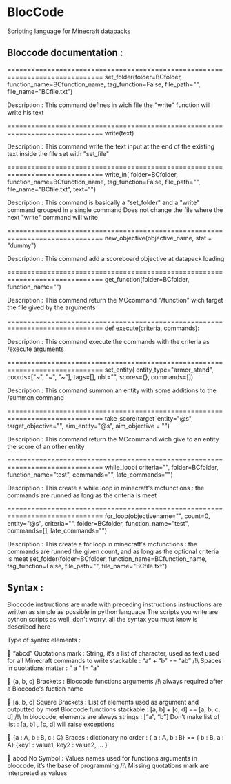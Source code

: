 # BlocCode
Scripting language for Minecraft datapacks

## Bloccode documentation :

==============================================================================
set_folder(folder=BCfolder, function_name=BCfunction_name, tag_function=False,
           file_path="", file_name="BCfile.txt")

Description :
    This command defines in wich file the "write" function will write his text

==============================================================================
write(text)

Description :
    This command write the text input at the end of the existing text inside the file set with "set_file"

==============================================================================
write_in(
    folder=BCfolder, function_name=BCfunction_name, tag_function=False,
    file_path="", file_name="BCfile.txt",
    text="")

Description :
    This command is basically a "set_folder" and a "write" command grouped in a single command
    Does not change the file where the next "write" command will write

==============================================================================
new_objective(objective_name, stat = "dummy")

Description :
This command add a scoreboard objective at datapack loading

==============================================================================
get_function(folder=BCfolder, function_name="")

Description :
This command return the MCcommand "/function" wich target the file gived by the arguments

==============================================================================
def execute(criteria, commands):

Description :
This command execute the commands with the criteria as /execute arguments

==============================================================================
set_entity(
    entity_type="armor_stand",
    coords=["~", "~", "~"],
    tags=[],
    nbt="",
    scores={},
    commands=[])

Description :
This command summon an entity with some additions to the /summon command

==============================================================================
take_score(target_entity="@s", target_objective="", aim_entity="@s", aim_objective = "")

Description :
This command return the MCcommand wich give to an entity the score of an other entity

==============================================================================
while_loop(
    criteria="", folder=BCfolder, function_name="test", commands="", late_commands="")

Description :
This create a while loop in minecraft's mcfunctions : the commands are runned as long as the criteria is meet

==============================================================================
for_loop(objectivename="", count=0, entity="@s",
    criteria="", folder=BCfolder, function_name="test", commands=[], late_commands="")

Description :
This create a for loop in minecraft's mcfunctions : the commands are runned the given count, and as long as the optional criteria is meet
set_folder(folder=BCfolder, function_name=BCfunction_name, tag_function=False,
           file_path="", file_name="BCfile.txt")


## Syntax :

Bloccode instructions are made with preceding instructions
instructions are written as simple as possible in python language
The scripts you write are python scripts as well, don't worry, all the syntax you must know is described here

Type of syntax elements :

	“abcd” Quotations mark : 	String, it’s a list of character, used as text
 	used for all Minecraft commands to write
 	stackable : “a” + “b” == “ab”
 	/!\ Spaces in quotations matter : “ a “ != “a”
 	
	(a, b, c) Brackets : 			Bloccode functions arguments 
 	/!\ always required after a Bloccode's fuction name
 	
	[a, b, c] Square Brackets : 	List of elements 
 	used as argument and outputted by most Bloccode functions
 	stackable : [a, b] + [c, d] == [a, b, c, d]
 	/!\ In bloccode, elements are always strings : [“a”, “b”]
 	      Don’t make list of list : [a, b] , [c, d] will raise exceptions
 	
	{a : A, b : B, c : C} Braces :	dictionary
 	no order : { a : A, b : B} == { b : B, a : A}
 	{key1 : value1, key2 : value2, … }
 	
	abcd    No Symbol	:		Values names
 	used for functions arguments in bloccode, it’s the base of programming
 	/!\ Missing quotations mark are interpreted as values
